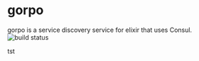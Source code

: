 # gorpo

gorpo is a service discovery service for elixir that uses
Consul. ![build status](https://travis-ci.org/Xerpa/gorpo.svg?branch=master)


tst